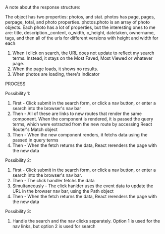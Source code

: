 A note about the response structure:

The object has two properties: photos, and stat. photos has page, pages, perpage, total, and photo properties. photos.photo is an array of photo objects. Each photo has a lot of properties, but the interesting ones to me are: title, description._content, o_width, o_height, datetaken, ownername, tags, and then all of the urls for different versions with height and width for each

1. When i click on search, the URL does not update to reflect my search terms. Instead, it stays on the Most 
   Faved, Most Viewed or whatever page.
2. When the page loads, it shows no results.
3. When photos are loading, there's indicator

PROCESS 

Possibility 1:
1. First - Click submit in the search form, or click a nav button, or enter a search into the browser's nav bar
2. Then - All of these are links to new routes that render the same component. When the component is rendered,
          it is passed the query terms, which were extracted from the new route by accessing React Router's 
          Match object
3. Then - When the new component renders, it fetchs data using the passed in query terms
5. Then - When the fetch returns the data, React rerenders the page with the new data

Possibility 2: 
1. First - Click submit in the search form, or click a nav button, or enter a search into the browser's nav bar. 
2. Then - The click handler fetchs the data 
3. Simultaneously - The click hanlder uses the event data to update the URL in the browser nav bar, using the Path object
4. Then - When the fetch returns the data, React rerenders the page with the new data

Possibility 3: 
1. Handle the search and the nav clicks separately. Option 1 is used for the nav links, but option 2 is used for search
